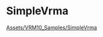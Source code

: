 # SimpleVrma

[Assets/VRM10_Samples/SimpleVrma](https://github.com/vrm-c/UniVRM/tree/master/Assets/VRM10_Samples/SimpleVrma)
